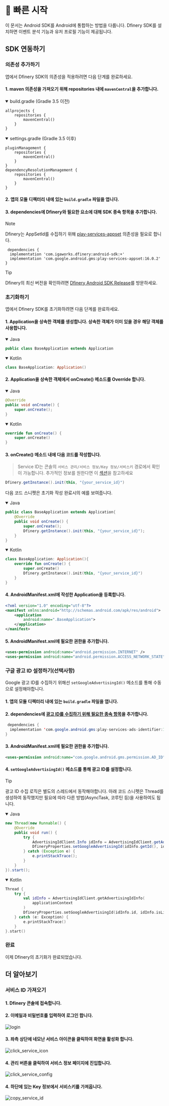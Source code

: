 # 👋 빠른 시작

이 문서는 Android SDK를 Android에 통합하는 방법을 다룹니다. Dfinery SDK를 설치하면 이벤트 분석 기능과 유저 프로필 기능이 제공됩니다.

## SDK 연동하기

### 의존성 추가하기
앱에서 Dfinery SDK의 의존성을 적용하려면 다음 단계를 완료하세요.
 
#### 1. maven 의존성을 가져오기 위해 repositories 내에 `mavenCentral`을 추가합니다. 

<details open>
  <summary>build.gradle (Gradle 3.5 이전)</summary>

```
allprojects {
    repositories {
        mavenCentral()
    }
}
```
</details>
<details open>
  <summary>settings.gradle (Gradle 3.5 이후)</summary>

```
pluginManagement {
    repositories {
        mavenCentral()
    }
}
dependencyResolutionManagement {
    repositories {
        mavenCentral()
    }
}
```

</details>

#### 2. 앱의 모듈 디렉터리 내에 있는 `build.gradle` 파일을 엽니다.
#### 3. dependencies에 Dfinery와 필요한 요소에 대해 SDK 종속 항목을 추가합니다.

> [!NOTE]
> Dfinery는 AppSetId를 수집하기 위해 [play-services-appset](https://developer.android.com/training/articles/app-set-id) 의존성을 필요로 합니다. 

```
 dependencies {
  implementation 'com.igaworks.dfinery:android-sdk:+'
  implementation 'com.google.android.gms:play-services-appset:16.0.2'
}
```

> [!TIP]
> Dfinery의 최신 버전을 확인하려면 [Dfinery Android SDK Release](https://github.com/IGAWorksDev/dfinery-android-sdk/releases)를 방문하세요.

### 초기화하기
앱에서 Dfinery SDK를 초기화하려면 다음 단계를 완료하세요.

#### 1. Application을 상속한 객체를 생성합니다. 상속한 객체가 이미 있을 경우 해당 객체를 사용합니다.

<details open>
  <summary>Java</summary>

```java
public class BaseApplication extends Application
```

</details>

<details open>
  <summary>Kotlin</summary>

```kotlin
class BaseApplication: Application()
```

</details>

#### 2. Application을 상속한 객체에서 onCreate() 메소드를 Override 합니다.

<details open>
  <summary>Java</summary>

```java
@Override
public void onCreate() {
    super.onCreate();
}
```

</details>

<details open>
  <summary>Kotlin</summary>

```kotlin
override fun onCreate() {
    super.onCreate()
}
```

</details>

#### 3. onCreate() 메소드 내에 다음 코드를 작성합니다.

> Service ID는 콘솔의 `서비스 관리/서비스 정보/Key 정보/서비스키` 경로에서 확인이 가능합니다. 추가적인 정보를 원한다면 이 [섹션](#서비스-id-가져오기)을 참고하세요 

```java
Dfinery.getInstance().init(this, "{your_service_id}")
```
다음 코드 스니펫은 초기화 작성 완료시의 예를 보여줍니다.

<details open>
  <summary>Java</summary>


```java
public class BaseApplication extends Application{
    @Override
    public void onCreate() {
        super.onCreate();
        Dfinery.getInstance().init(this, "{your_service_id}");
    }
}
```

</details>

<details open>
  <summary>Kotlin</summary>

```kotlin
class BaseApplication: Application(){
    override fun onCreate() {
        super.onCreate()
        Dfinery.getInstance().init(this, "{your_service_id}")
    }
}
```
</details>

#### 4. AndroidManifest.xml에 작성한 Application을 등록합니다.

```xml
<?xml version="1.0" encoding="utf-8"?>
<manifest xmlns:android="http://schemas.android.com/apk/res/android">
    <application
        android:name=".BaseApplication">
    </application>
</manifest>
```

#### 5. AndroidManifest.xml에 필요한 권한을 추가합니다.
```xml
<uses-permission android:name="android.permission.INTERNET" />
<uses-permission android:name="android.permission.ACCESS_NETWORK_STATE" />
```

### 구글 광고 ID 설정하기(선택사항)
Google 광고 ID를 수집하기 위해선 `setGoogleAdvertisingId()` 메소드를 통해 수동으로 설정해야합니다.

#### 1. 앱의 모듈 디렉터리 내에 있는 `build.gradle` 파일을 엽니다.
#### 2. dependencies에 [광고 ID를 수집하기 위해 필요한 종속 항목](https://developers.google.com/android/guides/setup)을 추가합니다.

```java
 dependencies {
  implementation 'com.google.android.gms:play-services-ads-identifier:18.0.1'
}
```

#### 3. AndroidManifest.xml에 필요한 권한을 추가합니다.
```xml
<uses-permission android:name="com.google.android.gms.permission.AD_ID" />
```

#### 4. `setGoogleAdvertisingId()` 메소드를 통해 광고 ID를 설정합니다.

> [!TIP]
> 광고 ID 수집 로직은 별도의 스레드에서 동작해야합니다. 아래 코드 스니펫은 Thread를 생성하여 동작했지만 필요에 따라 다른 방법(AsyncTask, 코루틴 등)을 사용하여도 됩니다.


<details open>
  <summary>Java</summary>


```java
new Thread(new Runnable() {
    @Override
    public void run() {
        try {
            AdvertisingIdClient.Info idInfo = AdvertisingIdClient.getAdvertisingIdInfo(getApplicationContext());
            DfineryProperties.setGoogleAdvertisingId(idInfo.getId(), idInfo.isLimitAdTrackingEnabled());
        } catch (Exception e) {
            e.printStackTrace();
        }
    }
}).start();
```

</details>

<details open>
  <summary>Kotlin</summary>

```kotlin
Thread {
    try {
        val idInfo = AdvertisingIdClient.getAdvertisingIdInfo(
            applicationContext
        )
        DfineryProperties.setGoogleAdvertisingId(idInfo.id, idInfo.isLimitAdTrackingEnabled)
    } catch (e: Exception) {
        e.printStackTrace()
    }
}.start()
```
</details>

### 완료
이제 Dfinery의 초기화가 완료되었습니다. 

## 더 알아보기

### 서비스 ID 가져오기

#### 1. Dfinery 콘솔에 접속합니다.
#### 2. 이메일과 비밀번호를 입력하여 로그인 합니다. 
![login](../../assets/integration_1.png)
#### 3. 좌측 상단에 네모난 서비스 아이콘을 클릭하여 화면을 활성화 합니다.
![click_service_icon](../../assets/integration_3.png)
#### 4. 관리 버튼을 클릭하여 서비스 정보 페이지에 진입합니다.
![click_service_config](../../assets/integration_2.png)
#### 4. 하단에 있는 Key 정보에서 서비스키를 가져옵니다.
![copy_service_id](../../assets/integration_4.png)